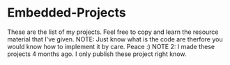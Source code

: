 # Embedded-Projects
These are the list of my projects. Feel free to copy and learn the resource material that I've given.
NOTE: Just know what is the code are therfore you would know how to implement it by care. Peace :)
NOTE 2: I made these projects 4 months ago. I only publish these project right know. 
